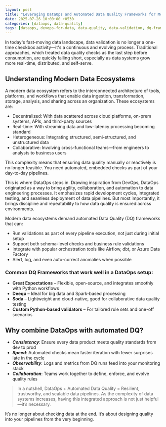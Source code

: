 ```yaml
---
layout: post
title: "Leveraging DataOps and Automated Data Quality Frameworks for Modern and Complex Data Ecosystems"
date: 2025-07-26 10:00:00 +0530
categories: [dataops, data-quality]
tags: [dataops, devops-for-data, data-quality, data-validation, dq-frameworks, automation, pipelines, data-engineering]
---
```


In today's fast-moving data landscape, data validation is no longer a one-time checkbox activity—it's a continuous and evolving process. Traditional approaches, which treated data quality checks as the last step before consumption, are quickly falling short, especially as data systems grow more real-time, distributed, and self-serve.

## Understanding Modern Data Ecosystems

A modern data ecosystem refers to the interconnected architecture of tools, platforms, and workflows that enable data ingestion, transformation, storage, analysis, and sharing across an organization. These ecosystems are:
- Decentralized: With data scattered across cloud platforms, on-prem systems, APIs, and third-party sources
- Real-time: With streaming data and low-latency processing becoming standard
- Heterogeneous: Integrating structured, semi-structured, and unstructured data
- Collaborative: Involving cross-functional teams—from engineers to analysts to business users

This complexity means that ensuring data quality manually or reactively is no longer feasible. You need automated, embedded checks as part of your day-to-day pipelines.

This is where DataOps steps in. Drawing inspiration from DevOps, DataOps originated as a way to bring agility, collaboration, and automation to data engineering processes. It emphasizes rapid development cycles, integrated testing, and seamless deployment of data pipelines. But most importantly, it brings discipline and repeatability to how data quality is ensured across environments.

Modern data ecosystems demand automated Data Quality (DQ) frameworks that can:
- Run validations as part of every pipeline execution, not just during initial setup
- Support both schema-level checks and business rule validations
- Integrate with popular orchestration tools like Airflow, dbt, or Azure Data Factory
- Alert, log, and even auto-correct anomalies when possible

### Common DQ Frameworks that work well in a DataOps setup:
- **Great Expectations** – Flexible, open-source, and integrates smoothly with Python workflows
- **Deequ** – Ideal for big data and Spark-based processing
- **Soda** – Lightweight and cloud-native, good for collaborative data quality testing
- **Custom Python-based validators** – For tailored rule sets and one-off scenarios

## Why combine DataOps with automated DQ?
- ***Consistency***: Ensure every data product meets quality standards from dev to prod
- ***Speed***: Automated checks mean faster iteration with fewer surprises late in the cycle
- ***Observability***: Logs and metrics from DQ runs feed into your monitoring stack
- ***Collaboration***: Teams work together to define, enforce, and evolve quality rules

> In a nutshell, DataOps + Automated Data Quality = Resilient, trustworthy, and scalable data pipelines. As the complexity of data systems increases, having this integrated approach is not just helpful—it’s necessary.

It’s no longer about checking data at the end. It’s about designing quality into your pipelines from the very beginning.

